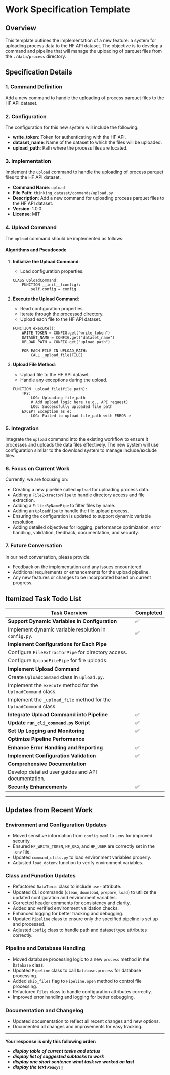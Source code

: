 # Work Specification Template

## Overview

This template outlines the implementation of a new feature: a system for uploading process data to the HF API dataset. The objective is to develop a command and pipeline that will manage the uploading of parquet files from the `./data/process` directory.

## Specification Details

### 1. Command Definition

Add a new command to handle the uploading of process parquet files to the HF API dataset.

### 2. Configuration

The configuration for this new system will include the following:

- **write_token**: Token for authenticating with the HF API.
- **dataset_name**: Name of the dataset to which the files will be uploaded.
- **upload_path**: Path where the process files are located.

### 3. Implementation

Implement the `upload` command to handle the uploading of process parquet files to the HF API dataset.

- **Command Name**: `upload`
- **File Path**: `thinking_dataset/commands/upload.py`
- **Description**: Add a new command for uploading process parquet files to the HF API dataset.
- **Version**: 1.0.0
- **License**: MIT

### 4. Upload Command

The `upload` command should be implemented as follows:

#### Algorithms and Pseudocode

1. **Initialize the Upload Command**:
    - Load configuration properties.

    ```pseudo
    CLASS UploadCommand:
        FUNCTION __init__(config):
            self.config = config
    ```

2. **Execute the Upload Command**:
    - Read configuration properties.
    - Iterate through the processed directory.
    - Upload each file to the HF API dataset.

    ```pseudo
    FUNCTION execute():
        WRITE_TOKEN = CONFIG.get("write_token")
        DATASET_NAME = CONFIG.get("dataset_name")
        UPLOAD_PATH = CONFIG.get("upload_path")

        FOR EACH FILE IN UPLOAD_PATH:
            CALL _upload_file(FILE)
    ```

3. **Upload File Method**:
    - Upload file to the HF API dataset.
    - Handle any exceptions during the upload.

    ```pseudo
    FUNCTION _upload_file(file_path):
        TRY:
            LOG: Uploading file_path
            # Add upload logic here (e.g., API request)
            LOG: Successfully uploaded file_path
        EXCEPT Exception as e:
            LOG: Failed to upload file_path with ERROR e
    ```

### 5. Integration

Integrate the `upload` command into the existing workflow to ensure it processes and uploads the data files effectively. The new system will use configuration similar to the download system to manage include/exclude files.

### 6. Focus on Current Work

Currently, we are focusing on:
- Creating a new pipeline called `upload` for uploading process data.
- Adding a `FileExtractorPipe` to handle directory access and file extraction.
- Adding a `FilterByNamePipe` to filter files by name.
- Adding an `UploadPipe` to handle the file upload process.
- Ensuring the configuration is updated to support dynamic variable resolution.
- Adding detailed objectives for logging, performance optimization, error handling, validation, feedback, documentation, and security.

### 7. Future Conversation

In our next conversation, please provide:
- Feedback on the implementation and any issues encountered.
- Additional requirements or enhancements for the upload pipeline.
- Any new features or changes to be incorporated based on current progress.

## Itemized Task Todo List

| Task Overview                                           | Completed |
|---------------------------------------------------------|-----------|
| **Support Dynamic Variables in Configuration**          | ✅         |
| Implement dynamic variable resolution in `config.py`.   | ✅         |
| **Implement Configurations for Each Pipe**              |           |
| Configure `FileExtractorPipe` for directory access.     |           |
| Configure `UploadFilePipe` for file uploads.            |           |
| **Implement Upload Command**                            |           |
| Create `UploadCommand` class in `upload.py`.            |           |
| Implement the `execute` method for the `UploadCommand` class. |           |
| Implement the `_upload_file` method for the `UploadCommand` class. |           |
| **Integrate Upload Command into Pipeline**              | ✅         |
| **Update `run_cli_command.py` Script**                  | ✅         |
| **Set Up Logging and Monitoring**                       | ✅         |
| **Optimize Pipeline Performance**                       |           |
| **Enhance Error Handling and Reporting**                | ✅         |
| **Implement Configuration Validation**                  | ✅         |
| **Comprehensive Documentation**                         |           |
| Develop detailed user guides and API documentation.     |           |
| **Security Enhancements**                               | ✅         |

---

## Updates from Recent Work

### Environment and Configuration Updates
- Moved sensitive information from `config.yaml` to `.env` for improved security.
- Ensured `HF_WRITE_TOKEN`, `HF_ORG`, and `HF_USER` are correctly set in the `.env` file.
- Updated `command_utils.py` to load environment variables properly.
- Adjusted `load_dotenv` function to verify environment variables.

### Class and Function Updates
- Refactored `DataTonic` class to include `user` attribute.
- Updated CLI commands (`clean`, `download`, `prepare`, `load`) to utilize the updated configuration and environment variables.
- Corrected header comments for consistency and clarity.
- Added and verified environment validation checks.
- Enhanced logging for better tracking and debugging.
- Updated `Pipeline` class to ensure only the specified pipeline is set up and processed.
- Adjusted `Config` class to handle path and dataset type attributes correctly.

### Pipeline and Database Handling
- Moved database processing logic to a new `process` method in the `Database` class.
- Updated `Pipeline` class to call `Database.process` for database processing.
- Added `skip_files` flag to `Pipeline.open` method to control file processing.
- Refactored `Files` class to handle configuration attributes correctly.
- Improved error handling and logging for better debugging.

### Documentation and Changelog
- Updated documentation to reflect all recent changes and new options.
- Documented all changes and improvements for easy tracking.

---

**Your response is only this following order:**
- ***display table of current tasks and status***
- ***display list of suggested subtasks to work***
- ***display one short sentence what task we worked on last***
- ***display the text `Ready!🚀`***